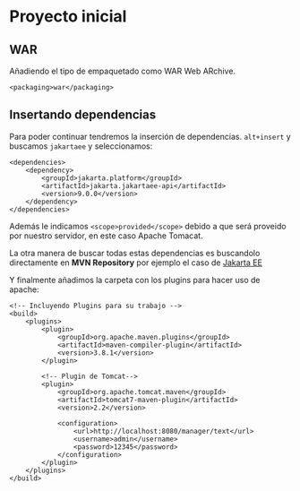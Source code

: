 # Proyecto inicial

## WAR
Añadiendo el tipo de empaquetado como WAR Web ARchive.

`<packaging>war</packaging>`

## Insertando dependencias
Para poder continuar tendremos la inserción de dependencias. `alt+insert` y buscamos `jakartaee`  y seleccionamos: 

```
<dependencies>
    <dependency>
        <groupId>jakarta.platform</groupId>
        <artifactId>jakarta.jakartaee-api</artifactId>
        <version>9.0.0</version>
    </dependency>
</dependencies>
```

Además le indicamos `<scope>provided</scope>` debido a que será proveido por nuestro servidor, en este caso Apache Tomacat.

La otra manera de buscar todas estas dependencias es buscandolo directamente en **MVN Repository** por ejemplo el caso de [Jakarta EE](https://mvnrepository.com/artifact/jakarta.platform/jakarta.jakartaee-api)


Y finalmente añadimos la carpeta con los plugins para hacer uso de apache:

```
<!-- Incluyendo Plugins para su trabajo -->
<build>
    <plugins>
        <plugin>
            <groupId>org.apache.maven.plugins</groupId>
            <artifactId>maven-compiler-plugin</artifactId>
            <version>3.8.1</version>
        </plugin>

        <!-- Plugin de Tomcat-->
        <plugin>
            <groupId>org.apache.tomcat.maven</groupId>
            <artifactId>tomcat7-maven-plugin</artifactId>
            <version>2.2</version>

            <configuration>
                <url>http://localhost:8080/manager/text</url>
                <username>admin</username>
                <password>12345</password>
            </configuration>
        </plugin>
    </plugins>
</build>
```

